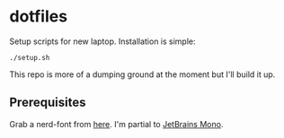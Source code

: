 # dotfiles

Setup scripts for new laptop. Installation is simple:

```
./setup.sh
```

This repo is more of a dumping ground at the moment but I'll build it up.

## Prerequisites

Grab a nerd-font from [here](https://github.com/ryanoasis/nerd-fonts).
I'm partial to [JetBrains Mono](https://github.com/ryanoasis/nerd-fonts/tree/master/patched-fonts/JetBrainsMono/Ligatures/Regular/complete).